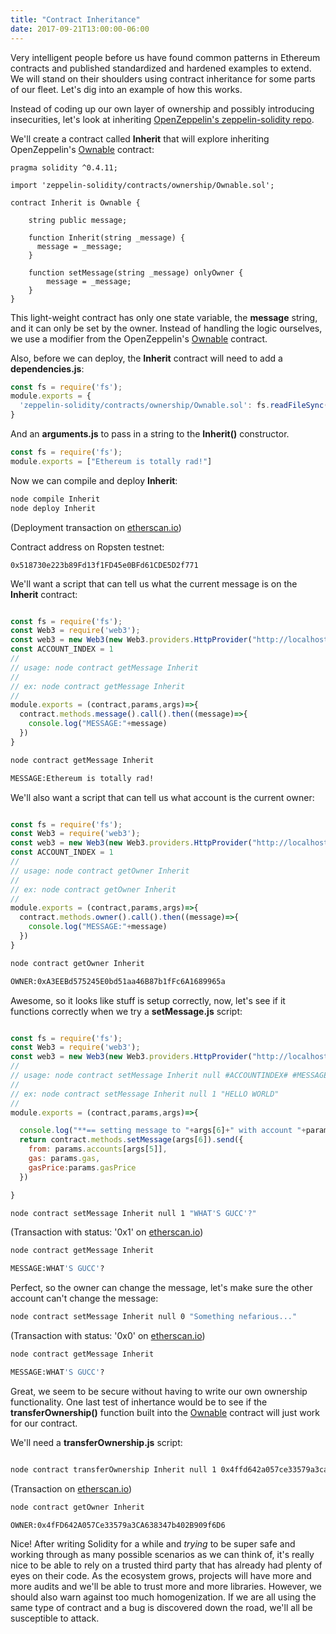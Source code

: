 ```yaml
---
title: "Contract Inheritance"
date: 2017-09-21T13:00:00-06:00
---
```


Very intelligent people before us have found common patterns in Ethereum contracts and published standardized and hardened examples to extend. We will stand on their shoulders using contract inheritance for some parts of our fleet. Let's dig into an example of how this works.  

Instead of coding up our own layer of ownership and possibly introducing insecurities, let's look at inheriting <a href="https://github.com/OpenZeppelin/zeppelin-solidity" target="_blank">OpenZeppelin's zeppelin-solidity repo</a>.

We'll create a contract called **Inherit** that will explore inheriting OpenZeppelin's <a href="https://github.com/OpenZeppelin/zeppelin-solidity/blob/master/contracts/ownership/Ownable.sol" target="_blank">Ownable</a> contract:

```
pragma solidity ^0.4.11;

import 'zeppelin-solidity/contracts/ownership/Ownable.sol';

contract Inherit is Ownable {

    string public message;

    function Inherit(string _message) {
      message = _message;
    }

    function setMessage(string _message) onlyOwner {
        message = _message;
    }
}

```
This light-weight contract has only one state variable, the **message** string, and it can only be set by the owner. Instead of handling the logic ourselves, we use a modifier from the OpenZeppelin's <a href="https://github.com/OpenZeppelin/zeppelin-solidity/blob/master/contracts/ownership/Ownable.sol" target="_blank">Ownable</a> contract.

Also, before we can deploy, the **Inherit** contract will need to add a **dependencies.js**:

```javascript
const fs = require('fs');
module.exports = {
  'zeppelin-solidity/contracts/ownership/Ownable.sol': fs.readFileSync('zeppelin-solidity/contracts/ownership/Ownable.sol', 'utf8')
}

```
And an **arguments.js** to pass in a string to the **Inherit()** constructor.

```javascript
const fs = require('fs');
module.exports = ["Ethereum is totally rad!"]

```
Now we can compile and deploy **Inherit**:

```bash
node compile Inherit
node deploy Inherit
```

(Deployment transaction on <a href="https://ropsten.etherscan.io/tx/0x7a8bb50c31574bba53b394bd02ce7dffd208c20680ba08656fee4dc4cc5ef385" target="_blank">etherscan.io</a>)

Contract address on Ropsten testnet:

```
0x518730e223b89Fd13f1FD45e0BFd61CDE5D2f771
```
We'll want a script that can tell us what the current message is on the **Inherit** contract:

```javascript

const fs = require('fs');
const Web3 = require('web3');
const web3 = new Web3(new Web3.providers.HttpProvider("http://localhost:8545"));
const ACCOUNT_INDEX = 1
//
// usage: node contract getMessage Inherit
//
// ex: node contract getMessage Inherit
//
module.exports = (contract,params,args)=>{
  contract.methods.message().call().then((message)=>{
    console.log("MESSAGE:"+message)
  })
}

```
```bash
node contract getMessage Inherit

MESSAGE:Ethereum is totally rad!
```

We'll also want a script that can tell us what account is the current owner:

```javascript

const fs = require('fs');
const Web3 = require('web3');
const web3 = new Web3(new Web3.providers.HttpProvider("http://localhost:8545"));
const ACCOUNT_INDEX = 1
//
// usage: node contract getOwner Inherit
//
// ex: node contract getOwner Inherit
//
module.exports = (contract,params,args)=>{
  contract.methods.owner().call().then((message)=>{
    console.log("MESSAGE:"+message)
  })
}

```
```bash
node contract getOwner Inherit

OWNER:0xA3EEBd575245E0bd51aa46B87b1fFc6A1689965a
```

Awesome, so it looks like stuff is setup correctly, now, let's see if it functions correctly when we try a **setMessage.js** script:

```javascript

const fs = require('fs');
const Web3 = require('web3');
const web3 = new Web3(new Web3.providers.HttpProvider("http://localhost:8545"));
//
// usage: node contract setMessage Inherit null #ACCOUNTINDEX# #MESSAGE#
//
// ex: node contract setMessage Inherit null 1 "HELLO WORLD"
//
module.exports = (contract,params,args)=>{

  console.log("**== setting message to "+args[6]+" with account "+params.accounts[args[5]])
  return contract.methods.setMessage(args[6]).send({
    from: params.accounts[args[5]],
    gas: params.gas,
    gasPrice:params.gasPrice
  })

}

```
```bash
node contract setMessage Inherit null 1 "WHAT'S GUCC'?"
```

(Transaction with status: '0x1' on <a href="https://ropsten.etherscan.io/tx/0x9137740dd961c3cfa3aa0e31337545557bf2e305d7e5ac381e6820df2e014e71" target="_blank">etherscan.io</a>)

```bash
node contract getMessage Inherit

MESSAGE:WHAT'S GUCC'?
```

Perfect, so the owner can change the message, let's make sure the other account can't change the message:

```bash
node contract setMessage Inherit null 0 "Something nefarious..."
```

(Transaction with status: '0x0' on <a href="https://ropsten.etherscan.io/tx/0xffd37b5ceb5284a26d65f194068fa109f7fbb713b9b7c5a915d2a710aace6e34" target="_blank">etherscan.io</a>)

```bash
node contract getMessage Inherit

MESSAGE:WHAT'S GUCC'?
```

Great, we seem to be secure without having to write our own ownership functionality. One last test of inhertance would be to see if the **transferOwnership()** function built into the <a href="https://github.com/OpenZeppelin/zeppelin-solidity/blob/master/contracts/ownership/Ownable.sol" target="_blank">Ownable</a> contract will just work for our contract.

We'll need a **transferOwnership.js** script:

```javascript

```
```bash
node contract transferOwnership Inherit null 1 0x4ffd642a057ce33579a3ca638347b402b909f6d6
```

(Transaction on <a href="https://ropsten.etherscan.io/tx/0x5081fdd66cc9822fe5b65ea72d1afa788f5c8b43ef5928c0a3fe0d5533ae6d73" target="_blank">etherscan.io</a>)

```bash
node contract getOwner Inherit

OWNER:0x4fFD642A057Ce33579a3CA638347b402B909f6D6
```

Nice! After writing Solidity for a while and *trying* to be super safe and working through as many possible scenarios as we can think of, it's really nice to be able to rely on a trusted third party that has already had plenty of eyes on their code. As the ecosystem grows, projects will have more and more audits and we'll be able to trust more and more libraries. However, we should also warn against too much homogenization. If we are all using the same type of contract and a bug is discovered down the road, we'll all be susceptible to attack.

